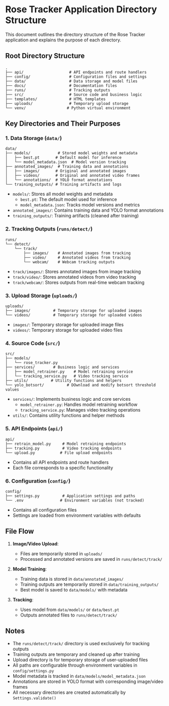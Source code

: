 # Rose Tracker Application Directory Structure

This document outlines the directory structure of the Rose Tracker application and explains the purpose of each directory.

## Root Directory Structure

```
.
├── api/                    # API endpoints and route handlers
├── config/                 # Configuration files and settings
├── data/                   # Data storage and model files
├── docs/                   # Documentation files
├── runs/                   # Tracking outputs
├── src/                    # Source code and business logic
├── templates/              # HTML templates
├── uploads/                # Temporary upload storage
└── venv/                  # Python virtual environment
```

## Key Directories and Their Purposes

### 1. Data Storage (`data/`)
```
data/
├── models/            # Stored model weights and metadata
│   ├── best.pt       # Default model for inference
│   └── model_metadata.json  # Model version tracking
├── annotated_images/  # Training data and annotations
│   ├── images/       # Original and annotated images
│   ├── videos/       # Original and annotated video frames
│   └── annotations/  # YOLO format annotations
└── training_outputs/ # Training artifacts and logs
```
- `models/`: Stores all model weights and metadata
  - `best.pt`: The default model used for inference
  - `model_metadata.json`: Tracks model versions and metrics
- `annotated_images/`: Contains training data and YOLO format annotations
- `training_outputs/`: Training artifacts (cleaned after training)

### 2. Tracking Outputs (`runs/detect/`)
```
runs/
└── detect/
    └── track/
        ├── images/    # Annotated images from tracking
        ├── video/     # Annotated videos from tracking
        └── webcam/    # Webcam tracking outputs
```
- `track/images/`: Stores annotated images from image tracking
- `track/video/`: Stores annotated videos from video tracking
- `track/webcam/`: Stores outputs from real-time webcam tracking

### 3. Upload Storage (`uploads/`)
```
uploads/
├── images/          # Temporary storage for uploaded images
└── videos/          # Temporary storage for uploaded videos
```
- `images/`: Temporary storage for uploaded image files
- `videos/`: Temporary storage for uploaded video files

### 4. Source Code (`src/`)
```
src/
├── models/   
│   └── rose_tracker.py    
├── services/        # Business logic and services
│   ├── model_retrainer.py    # Model retraining service
│   └── tracking_service.py   # Video tracking service
├── utils/          # Utility functions and helpers
└── yolo_botsort/          # DOwnload and modify botsort threshold values
```
- `services/`: Implements business logic and core services
  - `model_retrainer.py`: Handles model retraining workflow
  - `tracking_service.py`: Manages video tracking operations
- `utils/`: Contains utility functions and helper methods

### 5. API Endpoints (`api/`)
```
api/
├── retrain_model.py     # Model retraining endpoints
├── tracking.py          # Video tracking endpoints
└── upload.py           # File upload endpoints
```
- Contains all API endpoints and route handlers
- Each file corresponds to a specific functionality

### 6. Configuration (`config/`)
```
config/
├── settings.py          # Application settings and paths
└── .env                # Environment variables (not tracked)
```
- Contains all configuration files
- Settings are loaded from environment variables with defaults

## File Flow

1. **Image/Video Upload**:
   - Files are temporarily stored in `uploads/`
   - Processed and annotated versions are saved in `runs/detect/track/`

2. **Model Training**:
   - Training data is stored in `data/annotated_images/`
   - Training outputs are temporarily stored in `data/training_outputs/`
   - Best model is saved to `data/models/` with metadata

3. **Tracking**:
   - Uses model from `data/models/` or `data/best.pt`
   - Outputs annotated files to `runs/detect/track/`

## Notes

- The `runs/detect/track/` directory is used exclusively for tracking outputs
- Training outputs are temporary and cleaned up after training
- Upload directory is for temporary storage of user-uploaded files
- All paths are configurable through environment variables in `config/settings.py`
- Model metadata is tracked in `data/models/model_metadata.json`
- Annotations are stored in YOLO format with corresponding image/video frames
- All necessary directories are created automatically by `Settings.validate()` 